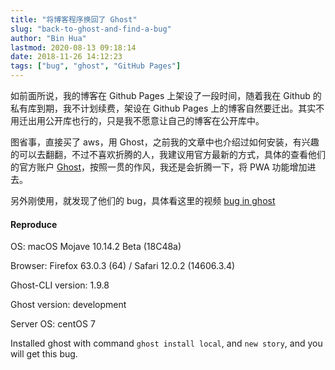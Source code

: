 ```yaml
---
title: "将博客程序换回了 Ghost"
slug: "back-to-ghost-and-find-a-bug"
author: "Bin Hua"
lastmod: 2020-08-13 09:18:14
date: 2018-11-26 14:12:23
tags: ["bug", "ghost", "GitHub Pages"]
---
```


如前面所说，我的博客在 Github Pages 上架设了一段时间，随着我在 Github 的私有库到期，我不计划续费，架设在 Github Pages 上的博客自然要迁出。其实不用迁出用公开库也行的，只是我不愿意让自己的博客在公开库中。

图省事，直接买了 aws，用 Ghost，之前我的文章中也介绍过如何安装，有兴趣的可以去翻翻，不过不喜欢折腾的人，我建议用官方最新的方式，具体的查看他们的官方账户 [Ghost](https://github.com/tryghost/ghost)，按照一贯的作风，我还是会折腾一下，将 PWA 功能增加进去。

另外刚使用，就发现了他们的 bug，具体看这里的视频 [bug in ghost](http://https://www.dropbox.com/s/6hf8zrdd1zvxeat/Screen%20Recording%202018-11-26%20at%209.54.33%20PM.mov?dl=0)

#### Reproduce

OS: macOS Mojave 10.14.2 Beta (18C48a)

Browser: Firefox 63.0.3 (64) / Safari 12.0.2 (14606.3.4)

Ghost-CLI version: 1.9.8

Ghost version: development

Server OS: centOS 7

Installed ghost with command `ghost install local`, and `new story`, and you will get this bug.
